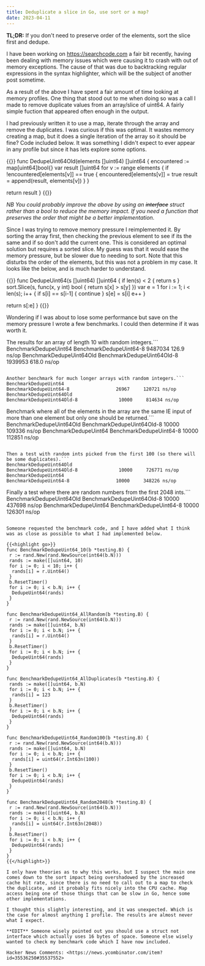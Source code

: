 ```yaml
---
title: Deduplicate a slice in Go, use sort or a map?
date: 2023-04-11
---
```


**TL;DR:** If you don't need to preserve order of the elements, sort the slice first and dedupe.

I have been working on <https://searchcode.com> a fair bit recently, having been dealing with memory issues which were causing it to crash with out of memory exceptions. The cause of that was due to backtracking regular expressions in the syntax highlighter, which will be the subject of another post sometime.

As a result of the above I have spent a fair amount of time looking at memory profiles. One thing that stood out to me when doing so was a call I made to remove duplicate values from an array/slice of uint64. A fairly simple fuction that appeared often enough in the output.

I had previously written it to use a map, iterate through the array and remove the duplicates. I was curious if this was optimal. It wastes memory creating a map, but it does a single iteration of the array so it should be fine? Code included below. It was something I didn't expect to ever appear in any profile but since it has lets explore some options.

{{<highlight go>}}
func DedupeUint64Old(elements []uint64) []uint64 {
 encountered := map[uint64]bool{}
 var result []uint64
 for v := range elements {
  if !encountered[elements[v]] == true {
   encountered[elements[v]] = true
   result = append(result, elements[v])
  }
 }

 return result
}
{{</highlight>}}

*NB You could probably improve the above by using an ~~interface~~ struct rather than a bool to reduce the memory impact. If you need a function that preserves the order that might be a better implementation.*

Since I was trying to remove memory pressure I reimplemented it. By sorting the array first, then checking the previous element to see if its the same and if so don't add the current one. This is considered an optimal solution but requires a sorted slice. My guess was that it would ease the memory pressure, but be slower due to needing to sort. Note that this disturbs the order of the elements, but this was not a problem in my case. It looks like the below, and is much harder to understand.

{{<highlight go>}}
func DedupeUint64(s []uint64) []uint64 {
 if len(s) < 2 {
  return s
 }
 sort.Slice(s, func(x, y int) bool { return s[x] > s[y] })
 var e = 1
 for i := 1; i < len(s); i++ {
  if s[i] == s[i-1] {
   continue
  }
  s[e] = s[i]
  e++
 }

 return s[:e]
}
{{</highlight>}}

Wondering if I was about to lose some performance but save on the memory pressure I wrote a few benchmarks. I could then determine if it was worth it.

The results for an array of length 10 with random integers.```
BenchmarkDedupeUint64
BenchmarkDedupeUint64-8               9487034        126.9 ns/op
BenchmarkDedupeUint64Old
BenchmarkDedupeUint64Old-8             1939953        618.0 ns/op

```

Another benchmark for much longer arrays with random integers.```
BenchmarkDedupeUint64
BenchmarkDedupeUint64-8                 26967     120721 ns/op
BenchmarkDedupeUint64Old
BenchmarkDedupeUint64Old-8               10000     814634 ns/op
```

Benchmark where all of the elements in the array are the same IE input of more than one element but only one should be returned.```
BenchmarkDedupeUint64Old
BenchmarkDedupeUint64Old-8               10000     109336 ns/op
BenchmarkDedupeUint64
BenchmarkDedupeUint64-8                 10000     112851 ns/op

```

Then a test with random ints picked from the first 100 (so there will be some duplicates).```
BenchmarkDedupeUint64Old
BenchmarkDedupeUint64Old-8               10000     726771 ns/op
BenchmarkDedupeUint64
BenchmarkDedupeUint64-8                 10000     348226 ns/op
```

Finally a test where there are random numbers from the first 2048 ints.```
BenchmarkDedupeUint64Old
BenchmarkDedupeUint64Old-8               10000     437698 ns/op
BenchmarkDedupeUint64
BenchmarkDedupeUint64-8                 10000     126301 ns/op

```

Someone requested the benchmark code, and I have added what I think was as close as possible to what I had implemented below.

{{<highlight go>}}
func BenchmarkDedupeUint64_10(b *testing.B) {
 r := rand.New(rand.NewSource(int64(b.N)))
 rands := make([]uint64, 10)
 for i := 0; i < 10; i++ {
  rands[i] = r.Uint64()
 }
 b.ResetTimer()
 for i := 0; i < b.N; i++ {
  DedupeUint64(rands)
 }
}

func BenchmarkDedupeUint64_AllRandom(b *testing.B) {
 r := rand.New(rand.NewSource(int64(b.N)))
 rands := make([]uint64, b.N)
 for i := 0; i < b.N; i++ {
  rands[i] = r.Uint64()
 }
 b.ResetTimer()
 for i := 0; i < b.N; i++ {
  DedupeUint64(rands)
 }
}

func BenchmarkDedupeUint64_AllDuplicates(b *testing.B) {
 rands := make([]uint64, b.N)
 for i := 0; i < b.N; i++ {
  rands[i] = 123
 }
 b.ResetTimer()
 for i := 0; i < b.N; i++ {
  DedupeUint64(rands)
 }
}

func BenchmarkDedupeUint64_Random100(b *testing.B) {
 r := rand.New(rand.NewSource(int64(b.N)))
 rands := make([]uint64, b.N)
 for i := 0; i < b.N; i++ {
  rands[i] = uint64(r.Int63n(100))
 }
 b.ResetTimer()
 for i := 0; i < b.N; i++ {
  DedupeUint64(rands)
 }
}

func BenchmarkDedupeUint64_Random2048(b *testing.B) {
 r := rand.New(rand.NewSource(int64(b.N)))
 rands := make([]uint64, b.N)
 for i := 0; i < b.N; i++ {
  rands[i] = uint64(r.Int63n(2048))
 }
 b.ResetTimer()
 for i := 0; i < b.N; i++ {
  DedupeUint64(rands)
 }
}
{{</highlight>}}

I only have theories as to why this works, but I suspect the main one comes down to the sort impact being overshadowed by the increased cache hit rate, since there is no need to call out to a map to check the duplicate, and it probably fits nicely into the CPU cache. Map access being one of those things that can be slow in Go, hence some other implementations.

I thought this slightly interesting, and it was unexpected. Which is the case for almost anything I profile. The results are almost never what I expect.

**EDIT** Someone wisely pointed out you should use a struct not interface which actually uses 16 bytes of space. Someone else wisely wanted to check my benchmark code which I have now included.

Hacker News Comments: <https://news.ycombinator.com/item?id=35536250#35537552>
